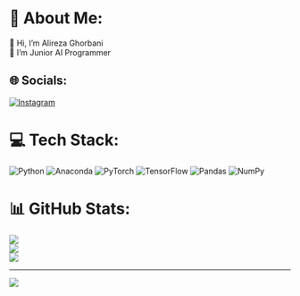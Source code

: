# 💫 About Me:
👋 Hi, I’m Alireza Ghorbani<br>👀 I’m Junior AI Programmer<br>


## 🌐 Socials:
[![Instagram](https://img.shields.io/badge/Instagram-%23E4405F.svg?logo=Instagram&logoColor=white)](https://instagram.com/alirza_ghrbni) 

# 💻 Tech Stack:
![Python](https://img.shields.io/badge/python-3670A0?style=for-the-badge&logo=python&logoColor=ffdd54) ![Anaconda](https://img.shields.io/badge/Anaconda-%2344A833.svg?style=for-the-badge&logo=anaconda&logoColor=white) ![PyTorch](https://img.shields.io/badge/PyTorch-%23EE4C2C.svg?style=for-the-badge&logo=PyTorch&logoColor=white) ![TensorFlow](https://img.shields.io/badge/TensorFlow-%23FF6F00.svg?style=for-the-badge&logo=TensorFlow&logoColor=white) ![Pandas](https://img.shields.io/badge/pandas-%23150458.svg?style=for-the-badge&logo=pandas&logoColor=white) ![NumPy](https://img.shields.io/badge/numpy-%23013243.svg?style=for-the-badge&logo=numpy&logoColor=white)
# 📊 GitHub Stats:
![](https://github-readme-stats.vercel.app/api?username=alirza-ghrbni&theme=dark&hide_border=false&include_all_commits=true&count_private=true)<br/>
![](https://github-readme-streak-stats.herokuapp.com/?user=alirza-ghrbni&theme=dark&hide_border=false)<br/>
![](https://github-readme-stats.vercel.app/api/top-langs/?username=alirza-ghrbni&theme=dark&hide_border=false&include_all_commits=true&count_private=true&layout=compact)

---
[![](https://visitcount.itsvg.in/api?id=alirza-ghrbni&icon=4&color=1)](https://visitcount.itsvg.in)

<!-- Proudly created with GPRM ( https://gprm.itsvg.in ) -->
